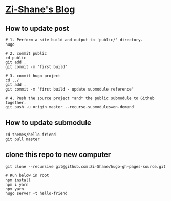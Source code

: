 # [Zi-Shane's Blog](https://zi-shane.github.io/)

## How to update post
```bash=
# 1. Perform a site build and output to 'public/' directory.
hugo

# 2. commit public
cd public
git add .
git commit -m "first build"

# 3. commit hugo project
cd ../
git add .
git commit -m "first build - update submodule reference"

# 4. Push the source project *and* the public submodule to Github together.
git push -u origin master --recurse-submodules=on-demand
```

## How to update submodule
```
cd themes/hello-friend
git pull master
```

## clone this repo to new computer
```
git clone --recursive git@github.com:Zi-Shane/hugo-gh-pages-source.git

# Run below in root
npm install
npm i yarn
npx yarn
hugo server -t hello-friend
```
